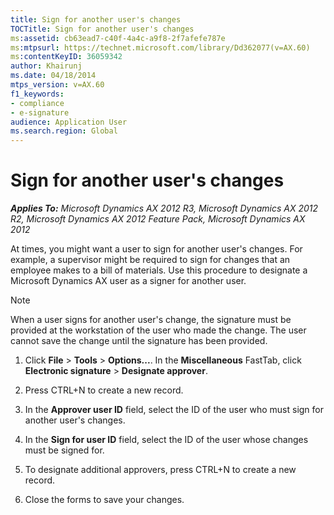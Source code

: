 ```yaml
---
title: Sign for another user's changes
TOCTitle: Sign for another user's changes
ms:assetid: cb63ead7-c40f-4a4c-a9f8-2f7afefe787e
ms:mtpsurl: https://technet.microsoft.com/library/Dd362077(v=AX.60)
ms:contentKeyID: 36059342
author: Khairunj
ms.date: 04/18/2014
mtps_version: v=AX.60
f1_keywords:
- compliance
- e-signature
audience: Application User
ms.search.region: Global
---
```


# Sign for another user's changes 


_**Applies To:** Microsoft Dynamics AX 2012 R3, Microsoft Dynamics AX 2012 R2, Microsoft Dynamics AX 2012 Feature Pack, Microsoft Dynamics AX 2012_

At times, you might want a user to sign for another user's changes. For example, a supervisor might be required to sign for changes that an employee makes to a bill of materials. Use this procedure to designate a Microsoft Dynamics AX user as a signer for another user.


> [!NOTE]
> <P>When a user signs for another user's change, the signature must be provided at the workstation of the user who made the change. The user cannot save the change until the signature has been provided.</P>



1.  Click **File** \> **Tools** \> **Options...**. In the **Miscellaneous** FastTab, click **Electronic signature** \> **Designate approver**.

2.  Press CTRL+N to create a new record.

3.  In the **Approver user ID** field, select the ID of the user who must sign for another user's changes.

4.  In the **Sign for user ID** field, select the ID of the user whose changes must be signed for.

5.  To designate additional approvers, press CTRL+N to create a new record.

6.  Close the forms to save your changes.

  


